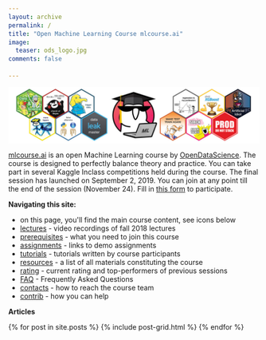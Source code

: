```yaml
---
layout: archive
permalink: /
title: "Open Machine Learning Course mlcourse.ai"
image:
  teaser: ods_logo.jpg
comments: false
    
---
```


<img src='../images/ods_stickers.jpg' align='center'>

[mlcourse.ai](https://mlcourse.ai) is an open Machine Learning course by [OpenDataScience](https://ods.ai/en/). The course is designed to perfectly balance theory and practice. You can take part in several Kaggle Inclass competitions held during the course. The final session has launched on September 2, 2019. You can join at any point till the end of the session (November 24). Fill in [this form](https://docs.google.com/forms/d/10HAN5huM996snUKjsNYyT_oOlm2uOsTKulKurb3oiNM/) to participate. 
 
 **Navigating this site:**
 - on this page, you'll find the main course content, see icons below
 - [lectures](lectures) - video recordings of fall 2018 lectures 
 - [prerequisites](prerequisites) - what you need to join this course
 - [assignments](assignments) - links to demo assignments
 - [tutorials](tutorials) - tutorials written by course participants
 - [resources](resources) - a list of all materials constituting the course
 - [rating](rating) - current rating and top-performers of previous sessions
 - [FAQ](faq) - Frequently Asked Questions
 - [contacts](contacts) - how to reach the course team
 - [contrib](contrib) - how you can help 
 
 **Articles**
 <br>
 
<div class="tiles">
{% for post in site.posts %}
	{% include post-grid.html %}
{% endfor %}
</div><!-- /.tiles -->
